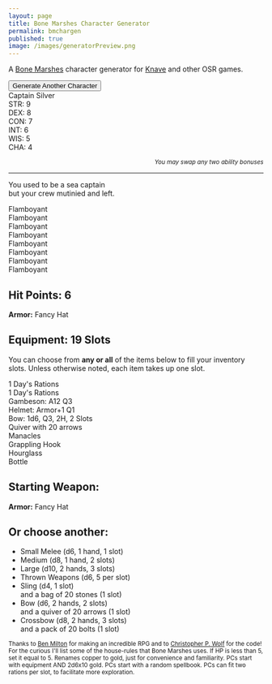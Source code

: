 ```yaml
---
layout: page
title: Bone Marshes Character Generator
permalink: bmchargen
published: true
image: /images/generatorPreview.png
---
```


<p>A <a href="/bone-marshes">Bone Marshes</a> character generator for <a href="https://www.drivethrurpg.com/product/250888/Knave">Knave</a> and other OSR games.</p>

<div class="buttonWrapper">
  <button class="btn btn-primary" onclick="generate()">Generate Another Character</button>
</div>

<div class="container generatorCard">
  <div class="row">
    <div class="col tightSpacing h1" id="charName">Captain Silver</div>
  </div>
  <div class="row">
		<div class="col-xl-2 col-md-4 tightSpacing h3" id="charSTR">STR: 9</div>
		<div class="col-xl-2 col-md-4 tightSpacing h3" id="charDEX">DEX: 8</div>
		<div class="col-xl-2 col-md-4 tightSpacing h3" id="charCON">CON: 7</div>
		<div class="col-xl-2 col-md-4 tightSpacing h3" id="charINT">INT: 6</div>
		<div class="col-xl-2 col-md-4 tightSpacing h3" id="charWIS">WIS: 5</div>
		<div class="col-xl-2 col-md-4 tightSpacing h3" id="charCHA">CHA: 4</div>
	</div>
  <p style="text-align: right;font-style: italic;"><small>You may swap any two ability bonuses</small></p>
  <hr class="tightSpacing">
  <p id="charHistory">
    You used to be a sea captain<br> but your crew mutinied and left.
  </p>
  <div class="row">
		<div class="col-xl-3  col-md-6 tightSpacing" id="charPhysique">Flamboyant</div>
		<div class="col-xl-3  col-md-6 tightSpacing" id="charSkin">Flamboyant</div>
		<div class="col-xl-3  col-md-6 tightSpacing" id="charFace">Flamboyant</div>
		<div class="col-xl-3  col-md-6 tightSpacing" id="charHair">Flamboyant</div>
		<div class="col-xl-3  col-md-6 tightSpacing" id="charSpeech">Flamboyant</div>
		<div class="col-xl-3  col-md-6 tightSpacing" id="charClothing">Flamboyant</div>
		<div class="col-xl-3  col-md-6 tightSpacing" id="charVirtue">Flamboyant</div>
		<div class="col-xl-3  col-md-6 tightSpacing" id="charVice">Flamboyant</div>
  </div>
  <div class="row">
    <div class="col-xl-6 col-md-9" style="border-right: 1px solid var(--border-color);">
      <h2 id="charHP" class="tightSpacing">Hit Points: 6</h2>
      <p id="charArmor">
        <strong>Armor:</strong> Fancy Hat		
      </p>
      <h2 id="charSlots" class="tightSpacing">
        Equipment: 19 Slots
      </h2>
      <p>
        You can choose from <strong>any or all</strong> of the items below to fill your inventory slots. Unless otherwise noted, each item takes up one slot. 
      </p>
      <p id="charItems">
        1 Day's Rations<br>1 Day's Rations<br>Gambeson: A12 Q3<br>Helmet: Armor+1 Q1<br>Bow: 1d6, Q3, 2H, 2 Slots<br>Quiver with 20 arrows<br>Manacles<br>Grappling Hook<br>Hourglass<br>Bottle			
      </p>
    </div>
    <div class="col-xl-6 col-md-9">
    <h2 class="tightSpacing">Starting Weapon:</h2>
      <p id="charWeapon">
        <strong>Armor:</strong> Fancy Hat		
      </p>
    <h2 class="tightSpacing">Or choose another:</h2>
      <ul>
        <li>Small Melee (d6, 1 hand, 1 slot)</li>
        <li>Medium (d8, 1 hand, 2 slots)</li>
        <li>Large (d10, 2 hands, 3 slots)</li>
        <li>Thrown Weapons (d6, 5 per slot)</li>
        <li>Sling (d4, 1 slot)<br>and a bag of 20 stones (1 slot)</li>
        <li>Bow (d6, 2 hands, 2 slots)<br>and a quiver of 20 arrows (1 slot)</li>
        <li>Crossbow (d8, 2 hands, 3 slots)<br>and a pack of 20 bolts (1 slot)</li>
      </ul> 
    </div>
  </div>
</div>

<small>Thanks to <a href="http://questingblog.com/">Ben Milton</a> for making an incredible RPG and to <a href="http://chrispwolf.com/">Christopher P. Wolf</a> for the code! For the curious I'll list some of the house-rules that Bone Marshes uses. If HP is less than 5, set it equal to 5. Renames copper to gold, just for convenience and familiarity. PCs start with equipment AND 2d6x10 gold. PCs start with a random spellbook. PCs can fit two rations per slot, to facilitate more exploration.</small>

<script>

window.onload = generate();

function generate() {

/* ======= NAMES ======= */
var Names = [ 
  "Dim","Ira","Lash","Vague","Flem","Ail","Toxen","Koff","Dewy","Misty","Sopp","Drip","Graydon","Agatha","Eldon","Fossil","Richter","Pearl","Gilden","Millia","Poba","Sully","Scrub","Tatter","Hugo","Larga","Jumbo","Mondo","Runt","Teena","Pinta","Wheetle","Zip","Shyan","Fidget","Jitter","August","Narsis","Braggen","Trumpet","Sharp","Brainy","Keen","Canny","Tax","Vex","Curie","Meddle","Boyle","Shrieka","Tirade","Vement","Stammer","Chichi","Bungle","Sputter","Slick","Allure","Glib","Dear","Frank","Cathy","Candid","Gab","","Lance","Scout","Rant","Grunt","Cash","Merelda","Wage","Monet","Mac","Ginny","Swallow","Swig","Richard","Patricia","Lofty","Gilden","Mark","Ruby","Spot","Trace","Buzz","Tattle","Sland","Prate","Doc","Kit","Kwak","Bones","Bane","Malvara","Malek","Nafeera","Skip","Lady","Chevron","Doyan","Hunter","Veil","Slayton","Drak","Matt","Allie","Buddy","Crony","Champ","Hera","Diana","Perseus","Wulf","Oracle","Evoka","Ovate","Rob","Frisk","Crook","Klept","Astro","Marge","Auger","Sear","Shep","Vicka","Vine","Lama"
];
var randomItem = Names[Math.floor(Math.random()*Names.length)];
document.getElementById("charName").innerText = "Name: " + randomItem;

/* ======= STATS ======= */
var die1 = Math.floor(Math.random() * 6) + 1;
var die2 = Math.floor(Math.random() * 6) + 1;
var die3 = Math.floor(Math.random() * 6) + 1;
document.getElementById("charSTR").innerText = "STR: " + Math.min(die1, die2, die3);
var die1 = Math.floor(Math.random() * 6) + 1;
var die2 = Math.floor(Math.random() * 6) + 1;
var die3 = Math.floor(Math.random() * 6) + 1;
document.getElementById("charDEX").innerText = "DEX: " + Math.min(die1, die2, die3);
var die1 = Math.floor(Math.random() * 6) + 1;
var die2 = Math.floor(Math.random() * 6) + 1;
var die3 = Math.floor(Math.random() * 6) + 1;
var charCON = Math.min(die1, die2, die3);
document.getElementById("charCON").innerText = "CON: " + charCON;
var die1 = Math.floor(Math.random() * 6) + 1;
var die2 = Math.floor(Math.random() * 6) + 1;
var die3 = Math.floor(Math.random() * 6) + 1;
document.getElementById("charINT").innerText = "INT: " + Math.min(die1, die2, die3);
var die1 = Math.floor(Math.random() * 6) + 1;
var die2 = Math.floor(Math.random() * 6) + 1;
var die3 = Math.floor(Math.random() * 6) + 1;
document.getElementById("charWIS").innerText = "WIS: " + Math.min(die1, die2, die3);
var die1 = Math.floor(Math.random() * 6) + 1;
var die2 = Math.floor(Math.random() * 6) + 1;
var die3 = Math.floor(Math.random() * 6) + 1;
document.getElementById("charCHA").innerText = "CHA: " + Math.min(die1, die2, die3);

/* ======= HP ======= */
var HP = [ 
  "5","5","5","5","5","6","7","8"
];
var randomItem = HP[Math.floor(Math.random()*HP.length)];
document.getElementById("charHP").innerText = "Hit Points: " + randomItem;

/* ======= TRAITS ======= */
var Physique = [ 
  "Athletic","Brawny","Corpulent","Delicate","Gaunt","Hulking","Lanky","Ripped","Rugged","Scrawny","Short","Sinewy","Slender","Flabby","Statuesque","Stout","Tiny","Towering","Willowy","Wiry"
];
document.getElementById("charPhysique").innerHTML = "<strong>Physique</strong><br>"+ Physique[Math.floor(Math.random()*Physique.length)];

var Face = [ 
  "Bloated","Blunt","Bony","Chiseled","Delicate","Elongated","Patrician","Pinched","Hawkish","Broken","Impish","Narrow","Ratlike","Round","Sunken","Sharp","Soft","Square","Wide","Wolfish"
];
document.getElementById("charFace").innerHTML = "<strong>Face</strong><br>"+ Face[Math.floor(Math.random()*Face.length)];

var Skin = [ 
  "Battle Scar","Birthmark","Burn Scar","Dark","Makeup","Oily","Pale","Perfect","Pierced","Pockmarked","Reeking","Tattooed","Rosy","Rough","Sallow","Sunburned","Tanned","War Paint","Weathered","Whip Scar"
];
document.getElementById("charSkin").innerHTML = "<strong>Skin</strong><br>"+ Skin[Math.floor(Math.random()*Skin.length)];

var Hair = [ 
  "Bald","Braided","Bristly","Cropped","Curly","Disheveled","Dreadlocks","Filthy","Frizzy","Greased","Limp","Long","Luxurious","Mohawk","Oily","Ponytail","Silky","Topknot","Wavy","Wispy"
];
document.getElementById("charHair").innerHTML = "<strong>Hair</strong><br>"+ Hair[Math.floor(Math.random()*Hair.length)];

var Clothing = [ 
  "Antique","Bloody","Ceremonial","Decorated","Eccentric","Elegant","Fashionable","Filthy","Flamboyant","Stained","Foreign","Frayed","Frumpy","Livery","Oversized","Patched","Perfumed","Rancid","Torn","Undersized"
];
document.getElementById("charClothing").innerHTML = "<strong>Clothing</strong><br>"+ Clothing[Math.floor(Math.random()*Clothing.length)];

var Virtues = [ 
  "Ambitious","Cautious","Courageous","Courteous","Curious","Disciplined","Focused","Generous","Gregarious","Honest","Honorable","Humble","Idealistic","Just","Loyal","Merciful","Righteous","Serene","Stoic","Tolerant"
];
document.getElementById("charVirtue").innerHTML = "<strong>Virtue</strong><br>"+ Virtues[Math.floor(Math.random()*Virtues.length)];

var Vices = [ 
  "Aggressive","Arrogant","Bitter","Cowardly","Cruel","Deceitful","Flippant","Gluttonous","Greedy","Irascible","Lazy","Nervous","Prejudiced","Reckless","Rude","Suspicious","Vain","Vengeful","Wasteful","Whiny"
];
document.getElementById("charVice").innerHTML = "<strong>Vice</strong><br>"+ Vices[Math.floor(Math.random()*Vices.length)];

var Speech = [ 
  "Blunt","Booming","Breathy","Cryptic","Drawling","Droning","Flowery","Formal","Gravelly","Hoarse","Mumbling","Precise","Quaint","Rambling","Rapid-fire","Dialect","Slow","Squeaky","Stuttering","Whispery"
];
document.getElementById("charSpeech").innerHTML = "<strong>Speech</strong><br>"+ Speech[Math.floor(Math.random()*Speech.length)];

/* ======= HISTORY ======= */
var Background = [ 
  "an alchemist","a beggar","a butcher","a burglar","a charlatan","a cleric","a cook","a cultist","a gambler","an herbalist","a magician","a mariner","a mercenary","a merchant","an outlaw","a performer","a pickpocket","a smuggler","a student","a tracker"
];
var Misfortune = [
  "abandoned","addicted","blackmailed","condemned","cursed","defrauded","demoted","discredited","disowned","exiled","framed","haunted","kidnapped","mutilated","poor","pursued","rejected","replaced","robbed","suspected"
];
document.getElementById("charHistory").innerHTML = "You used to be " + 
  Background[Math.floor(Math.random()*Background.length)] + 
  " but then you were " + Misfortune[Math.floor(Math.random()*Misfortune.length)] + 
  ". Now you are a Knave: a tomb-raiding, adventure-seeking ne’er-do-well who wields a spell book just as easily as a blade.";

/* ======= WEAPONS ======= */
var Weapons = [ 
  "<strong>Dagger</strong> (d6, 1 hand, 1 slot)","<strong>Cudgel</strong> (d6, 1 hand, 1 slot)","<strong>Sickle</strong> (d6, 1 hand, 1 slot)","<strong>Staff</strong> (d6, 1 hand, 1 slot)","<strong>Baton</strong> (d6, 1 hand, 1 slot)","<strong>Sword</strong> (d8, 1 hand, 2 slots)","<strong>Spear</strong> (d8, 1 hand, 2 slots)","<strong>Flail</strong> (d8, 1 hand, 2 slots)","<strong>Axe</strong> (d8, 1 hand, 2 slots)","<strong>Mace</strong> (d8, 1 hand, 2 slots)","<strong>Longsword</strong> (d10, 2 hands, 3 slots)","<strong>Battle Axe</strong> (d10, 2 hands, 3 slots)","<strong>Warhammer</strong> (d10, 2 hands, 3 slots)","<strong>Halberd</strong> (d10, 2 hands, 3 slots)","<strong>Guandao</strong> (d10, 2 hands, 3 slots)","<strong>5 Throwing Knives</strong> <br>(d6, 1 hand, 5 per slot)","<strong>5 Darts</strong> (d6, 1 hand, 5 per slot)","<strong>5 Throwing Axes</strong> <br>(d6, 1 hand, 5 per slot)","<strong>Sling</strong> (d4, 1 slot) <br>and a bag of 20 stones (1 slot)","<strong>Sling</strong> (d4, 1 slot) <br>and a bag of 20 stones (1 slot)","<strong>Bow</strong> (d6, 2 hands, 2 slots) <br>and a quiver of 20 arrows (1 slot)","<strong>Bow</strong> (d6, 2 hands, 2 slots) <br>and a quiver of 20 arrows (1 slot)","<strong>Bow</strong> (d6, 2 hands, 2 slots) <br>and a quiver of 20 arrows (1 slot)","<strong>Crossbow</strong> (d8, 2 hands, 3 slots) <br>and a pack of 20 bolts (1 slot)","<strong>Crossbow</strong> (d8, 2 hands, 3 slots) <br>and a pack of 20 bolts (1 slot)","<strong>Crossbow</strong> (d8, 2 hands, 3 slots) <br>and a pack of 20 bolts (1 slot)"
];
document.getElementById("charWeapon").innerHTML = Weapons[Math.floor(Math.random()*Weapons.length)];


/* ======= ARMOR ======= */
document.getElementById("charSlots").innerText = "Equipment: " + (charCON+10) + " Slots";

var Armor = [
  "<strong>Armor:</strong> 11 (No Armor)",
  "<strong>Armor:</strong> 11 (No Armor)",
  "<strong>Armor:</strong> 11 (No Armor)",
  "<strong>Armor:</strong> 12 (Gambeson, 1 slot)",
  "<strong>Armor:</strong> 12 (Gambeson, 1 slot)",
  "<strong>Armor:</strong> 12 (Gambeson, 1 slot)",
  "<strong>Armor:</strong> 12 (Gambeson, 1 slot)",
  "<strong>Armor:</strong> 12 (Gambeson, 1 slot)",
  "<strong>Armor:</strong> 12 (Gambeson, 1 slot)",
  "<strong>Armor:</strong> 12 (Gambeson, 1 slot)",
  "<strong>Armor:</strong> 12 (Gambeson, 1 slot)",
  "<strong>Armor:</strong> 12 (Gambeson, 1 slot)",
  "<strong>Armor:</strong> 12 (Gambeson, 1 slot)",
  "<strong>Armor:</strong> 12 (Gambeson, 1 slot)",
  "<strong>Armor:</strong> 13 (Brigandine, 2 slots)",
  "<strong>Armor:</strong> 13 (Brigandine, 2 slots)",
  "<strong>Armor:</strong> 13 (Brigandine, 2 slots)",
  "<strong>Armor:</strong> 13 (Brigandine, 2 slots)",
  "<strong>Armor:</strong> 13 (Brigandine, 2 slots)",
  "<strong>Armor:</strong> 14 (Chainmail, 3 slots)"
];
document.getElementById("charArmor").innerHTML = Armor[Math.floor(Math.random()*Armor.length)];

var ExtraArmor = [
  "",
  "",
  "",
  "",
  "",
  "",
  "",
  "",
  "",
  "",
  "",
  "",
  "",
  "</li><li>Helmet (+1 armor, 1 slot)",
  "</li><li>Helmet (+1 armor, 1 slot)",
  "</li><li>Helmet (+1 armor, 1 slot)",
  "</li><li>Shield (+1 armor, 1 hand, 1 slot)",
  "</li><li>Shield (+1 armor, 1 hand, 1 slot)",
  "</li><li>Shield (+1 armor, 1 hand, 1 slot)",
  "</li><li>Shield (+1 armor, 1 hand, 1 slot)</li><li>Helmet (+1 armor, 1 slot)"
];

/* ======= EQUIPMENT ======= */

var Dungeoneering = [
  "Rope, 50ft","Pulleys","Candles, 5","Chain, 10ft","Chalk, 10","Crowbar","Tinderbox","Grap. hook","Hammer","Waterskin","Lantern","Lamp oil","Padlock","Manacles","Mirror","Pole, 10ft","Sack","Tent","Spikes, 5","Torches, 5"
];
var General1 = [
  "Air bladder","Bear trap","Shovel","Bellows","Grease","Saw","Bucket","Caltrops","Chisel","Drill","Fishing rod","Marbles","Glue","Pick","Hourglass","Net","Tongs","Lockpicks","Metal file","Nails"
];
var General2 = [
  "Incense","Sponge","Lens","Perfume","Horn","Bottle","Soap","Spyglass","Tar pot","Twine","Fake jewels","Blank book","Card deck","Dice set","Cook pots","Face paint","Whistle","Instrument","Quill & Ink","Small bell"
];

/* ======= SPELLS ======= */
var Spells =[
  "Adhere: Object is covered in extremely sticky slime.","Animate Object: Object obeys your commands as best it can. It can walk 15ft per round.","Auditory Illusion: You create illusory sounds that seem to come from a direction of your choice.","Beast Form: You and your possessions transform into a mundane animal.","Befuddle: L creatures of your choice are unable to form new short-term memories for the duration of the spell.","Bend Fate: Roll L+1 d20s. Whenever you must roll a d20 after casting the spell, you must choose and then discard one of the rolled results until they are all gone.","Body Swap: You switch bodies with a creature you touch. If one body dies, the other dies as well.","Command: A creature obeys a single, three-word command that does not harm it.","Control Plants: Nearby plants and trees obey you and gain the ability to move at 5 feet per round.","Deafen: All nearby creatures are deafened.","Disassemble: Any of your body parts may be detached and reattached at will, without causing pain or damage. You can still control them.","Displace: An object appears to be up to L×10ft from its actual position.","Elemental Wall: A straight wall of ice or fire L×40ft long and 10ft high rises from the ground.","Frenzy: L creatures erupt in a frenzy of violence.","Gravity Shift: You can change the direction of gravity (for yourself only) up to once per round.","Haste: Your movement speed is tripled.","Hover: An object hovers, frictionless, 2ft above the ground. It can hold up to L humanoids.","Icy Touch: A thick ice layer spreads across a touched surface, up to L×10ft in radius.","Illuminate: A floating light moves as you command.","Increase Gravity: The gravity in an area triples.","Invisible Tether: Two objects within 10ft of each other cannot be moved more than 10ft apart.","Leap: You can jump up to L×10ft in the air.","Liquid Air: The air around you becomes swimmable.","Manse: A sturdy, furnished cottage appears for L×12 hours. You can permit and forbid entry to it at will.","Marble Madness: Your pockets are full of marbles, and will refill every round.","Miniaturize: You and L other touched creatures are reduced to the size of a mouse.","Mirror Image: L illusory duplicates of yourself appear under your control.","Multiarm: You gain L extra arms.","Night Sphere: An L×40ft wide sphere of darkness displaying the night sky appears.","Objectify: You become any inanimate object between the size of a grand piano and an apple.","Ooze Form: You become a living jelly.","Pacify: L creatures have an aversion to violence.","Psychometry: The referee answers L yes or no questions about a touched object.","Raise Dead: L skeletons rise from the ground to serve you. They are incredibly stupid and can only obey simple orders.","Repel: L+1 objects are strongly magnetically repelled from each other if they come within 10 feet.","Shroud: L creatures are invisible until they move.","Smoke Form: Your body becomes living smoke.","Spider Climb: You can climb surfaces like a spider.","Swarm: You become a swarm of crows, rats, or piranhas. You only take damage from area effects.","Telekinesis: You may mentally move L items.","Telepathy: L+1 creatures can hear each other’s thoughts, no matter how far apart they move.","Teleport: An object disappears and reappears on the ground in a visible, clear area up to L×40ft away.","Thaumaturgic Anchor: Object becomes the target of every spell cast near it.","Thicket: A thicket of trees and dense brush up to L×40ft wide suddenly sprouts up.","Time Rush: Time in a 40ft bubble starts moving 10 times faster.","Time Slow: Time in a 40ft bubble slows to 10%.","Vision: You completely control what a creature sees.","Ward: A silver circle 40ft across appears on the ground. Choose one thing that cannot cross it: Living creatures, dead creatures, projectiles or metal.","Web: Your wrists can shoot thick webbing.","Wizard Mark: Your finger can shoot a stream of ulfire-colored paint. This paint is only visible to you, and can be seen at any distance, even through solid objects."
];

var die1 = Math.floor(Math.random() * 6) + 1;
var die2 = Math.floor(Math.random() * 6) + 1;
var startGold = die1 + die2;
startGold = startGold * 10;

document.getElementById("charItems").innerHTML = "<ul><li>" + 
  startGold + " gold (100 coins per slot)</li><li>2 days of rations</li><li>" +
  Dungeoneering[Math.floor(Math.random()*Dungeoneering.length)] + "</li><li>" + 
  Dungeoneering[Math.floor(Math.random()*Dungeoneering.length)] + "</li><li>" + 
  General1[Math.floor(Math.random()*General1.length)] + "</li><li>" + 
  General2[Math.floor(Math.random()*General2.length)] + 
  ExtraArmor[Math.floor(Math.random()*ExtraArmor.length)] +
  "</li><li>Spellbook - " + Spells[Math.floor(Math.random()*Spells.length)]; 
}
</script>